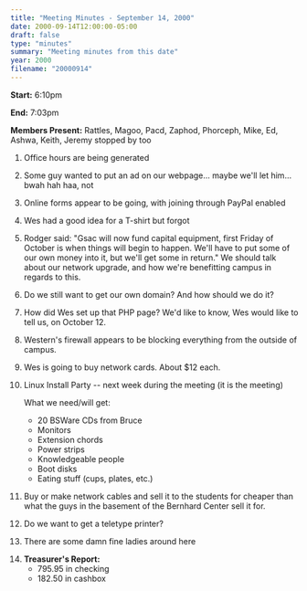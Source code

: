 ```yaml
---
title: "Meeting Minutes - September 14, 2000"
date: 2000-09-14T12:00:00-05:00
draft: false
type: "minutes"
summary: "Meeting minutes from this date"
year: 2000
filename: "20000914"
---
```


<b>Start:</b> 6:10pm </p><p>
<b>End:</b> 7:03pm </p><p>
<b>Members Present:</b> Rattles, Magoo, Pacd, Zaphod, Phorceph, Mike, Ed, Ashwa, Keith, Jeremy stopped by too </p><p>
1. Office hours are being generated </p><p>
2. Some guy wanted to put an ad on our webpage... maybe we'll let him... bwah hah haa, not </p><p>
3. Online forms appear to be going, with joining through PayPal enabled </p><p>
4. Wes had a good idea for a T-shirt but forgot </p><p>
5. Rodger said: "Gsac will now fund capital equipment, first Friday of October is when things will begin to happen.  We'll have to put some of our own money into it, but we'll get some in return."  We should talk about our network upgrade, and how we're benefitting campus in regards to this. </p><p>
6. Do we still want to get our own domain?  And how should we do it? </p><p>
7. How did Wes set up that PHP page?  We'd like to know, Wes would like to tell us, on October 12. </p><p>
8. Western's firewall appears to be blocking everything from the outside of campus. </p><p>
9. Wes is going to buy network cards.  About $12 each. </p><p>
10. Linux Install Party -- next week during the meeting (it is the meeting) </p><p>
What we need/will get: <ul> <li>20 BSWare CDs from Bruce</li> <li>Monitors</li> <li>Extension chords</li> <li>Power strips</li> <li>Knowledgeable people</li> <li>Boot disks</li> <li>Eating stuff (cups, plates, etc.)</li> </ul> </p><p>
11. Buy or make network cables and sell it to the students for cheaper than what the guys in the basement of the Bernhard Center sell it for. </p><p>
12. Do we want to get a teletype printer? </p><p>
13. There are some damn fine ladies around here </p><p>
14. <b>Treasurer's Report:</b> <ul> <li>795.95 in checking</li> <li>182.50 in cashbox</li> </ul> </p>
